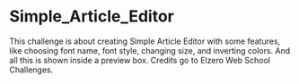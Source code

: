 # Simple_Article_Editor
This challenge is about creating Simple Article Editor with some features, like choosing font name, font style, changing size, and inverting colors. And all this is shown inside a preview box. Credits go to Elzero Web School Challenges.
